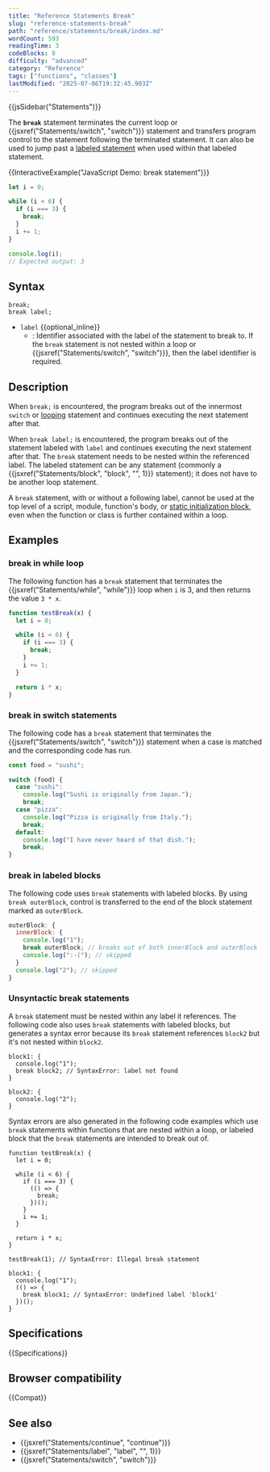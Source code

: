 ```yaml
---
title: "Reference Statements Break"
slug: "reference-statements-break"
path: "reference/statements/break/index.md"
wordCount: 593
readingTime: 3
codeBlocks: 8
difficulty: "advanced"
category: "Reference"
tags: ["functions", "classes"]
lastModified: "2025-07-06T19:32:45.903Z"
---
```



{{jsSidebar("Statements")}}

The **`break`** statement terminates the current loop or {{jsxref("Statements/switch", "switch")}} statement and transfers program control to the statement following the terminated statement. It can also be used to jump past a [labeled statement](/en-US/docs/Web/JavaScript/Reference/Statements/label) when used within that labeled statement.

{{InteractiveExample("JavaScript Demo: break statement")}}

```js interactive-example
let i = 0;

while (i < 6) {
  if (i === 3) {
    break;
  }
  i += 1;
}

console.log(i);
// Expected output: 3
```

## Syntax

```js-nolint
break;
break label;
```

- `label` {{optional_inline}}
  - : Identifier associated with the label of the statement to break to. If the `break` statement is not nested within a loop or {{jsxref("Statements/switch", "switch")}}, then the label identifier is required.

## Description

When `break;` is encountered, the program breaks out of the innermost `switch` or [looping](/en-US/docs/Web/JavaScript/Reference/Statements#iterations) statement and continues executing the next statement after that.

When `break label;` is encountered, the program breaks out of the statement labeled with `label` and continues executing the next statement after that. The `break` statement needs to be nested within the referenced label. The labeled statement can be any statement (commonly a {{jsxref("Statements/block", "block", "", 1)}} statement); it does not have to be another loop statement.

A `break` statement, with or without a following label, cannot be used at the top level of a script, module, function's body, or [static initialization block](/en-US/docs/Web/JavaScript/Reference/Classes/Static_initialization_blocks), even when the function or class is further contained within a loop.

## Examples

### break in while loop

The following function has a `break` statement that terminates the {{jsxref("Statements/while", "while")}} loop when `i` is 3, and then returns the value `3 * x`.

```js
function testBreak(x) {
  let i = 0;

  while (i < 6) {
    if (i === 3) {
      break;
    }
    i += 1;
  }

  return i * x;
}
```

### break in switch statements

The following code has a `break` statement that terminates the {{jsxref("Statements/switch", "switch")}} statement when a case is matched and the corresponding code has run.

```js
const food = "sushi";

switch (food) {
  case "sushi":
    console.log("Sushi is originally from Japan.");
    break;
  case "pizza":
    console.log("Pizza is originally from Italy.");
    break;
  default:
    console.log("I have never heard of that dish.");
    break;
}
```

### break in labeled blocks

The following code uses `break` statements with labeled blocks. By using `break outerBlock`, control is transferred to the end of the block statement marked as `outerBlock`.

```js
outerBlock: {
  innerBlock: {
    console.log("1");
    break outerBlock; // breaks out of both innerBlock and outerBlock
    console.log(":-("); // skipped
  }
  console.log("2"); // skipped
}
```

### Unsyntactic break statements

A `break` statement must be nested within any label it references. The following code also uses `break` statements with labeled blocks, but generates a syntax error because its `break` statement references `block2` but it's not nested within `block2`.

```js-nolint example-bad
block1: {
  console.log("1");
  break block2; // SyntaxError: label not found
}

block2: {
  console.log("2");
}
```

Syntax errors are also generated in the following code examples which use `break` statements within functions that are nested within a loop, or labeled block that the `break` statements are intended to break out of.

```js-nolint example-bad
function testBreak(x) {
  let i = 0;

  while (i < 6) {
    if (i === 3) {
      (() => {
        break;
      })();
    }
    i += 1;
  }

  return i * x;
}

testBreak(1); // SyntaxError: Illegal break statement
```

```js-nolint example-bad
block1: {
  console.log("1");
  (() => {
    break block1; // SyntaxError: Undefined label 'block1'
  })();
}
```

## Specifications

{{Specifications}}

## Browser compatibility

{{Compat}}

## See also

- {{jsxref("Statements/continue", "continue")}}
- {{jsxref("Statements/label", "label", "", 1)}}
- {{jsxref("Statements/switch", "switch")}}
